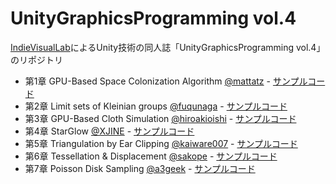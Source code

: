 UnityGraphicsProgramming vol.4
=====================

[IndieVisualLab](https://IndieVisualLab.github.io)によるUnity技術の同人誌「UnityGraphicsProgramming vol.4」のリポジトリ

- 第1章 GPU-Based Space Colonization Algorithm [@mattatz](https://github.com/mattatz) - [サンプルコード](https://github.com/IndieVisualLab/UnityGraphicsProgramming4/tree/master/Assets/SpaceColonization)
- 第2章 Limit sets of Kleinian groups [@fuqunaga](https://github.com/fuqunaga) - [サンプルコード](https://github.com/IndieVisualLab/UnityGraphicsProgramming4/tree/master/Assets/KleinianGroup)
- 第3章 GPU-Based Cloth Simulation [@hiroakioishi](https://github.com/hiroakioishi) - [サンプルコード](https://github.com/IndieVisualLab/UnityGraphicsProgramming4/tree/master/Assets/GPUClothSimulation)
- 第4章 StarGlow [@XJINE](https://github.com/XJINE) - [サンプルコード](https://github.com/IndieVisualLab/UnityGraphicsProgramming4/tree/master/Assets/StarGlow)
- 第5章 Triangulation by Ear Clipping [@kaiware007](https://github.com/kaiware007) - [サンプルコード](https://github.com/IndieVisualLab/UnityGraphicsProgramming4/tree/master/Assets/TriangulationByEarClipping)
- 第6章 Tessellation & Displacement [@sakope](https://github.com/sakope) - [サンプルコード](https://github.com/IndieVisualLab/UnityGraphicsProgramming4/tree/master/Assets/Tessellation)
- 第7章 Poisson Disk Sampling [@a3geek](https://github.com/a3geek) - [サンプルコード](https://github.com/IndieVisualLab/UnityGraphicsProgramming4/tree/master/Assets/PoissonDiskSampling)
